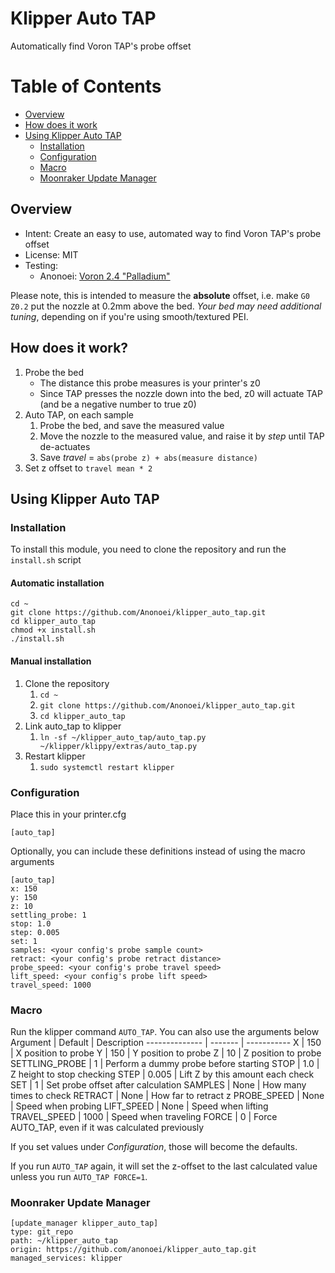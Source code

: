 # Klipper Auto TAP
 Automatically find Voron TAP's probe offset

# Table of Contents
 - [Overview](https://github.com/anonoei/klipper_auto_tap#overview)
 - [How does it work](https://github.com/anonoei/klipper_auto_tap#how-does-it-work)
 - [Using Klipper Auto TAP](https://github.com/anonoei/klipper_auto_tap#using-klipper-auto-tap)
   - [Installation](https://github.com/anonoei/klipper_auto_tap#installation)
   - [Configuration](https://github.com/anonoei/klipper_auto_tap#configuration)
   - [Macro](https://github.com/anonoei/klipper_auto_tap#macro)
   - [Moonraker Update Manager](https://github.com/anonoei/klipper_auto_tap#moonraker-update-manager)

## Overview
 - Intent: Create an easy to use, automated way to find Voron TAP's probe offset
 - License: MIT
 - Testing:
   - Anonoei: [Voron 2.4 "Palladium"](https://github.com/anonoei/Palladium)

Please note, this is intended to measure the **absolute** offset, i.e. make `G0 Z0.2` put the nozzle at 0.2mm above the bed. *Your bed may need additional tuning*, depending on if you're using smooth/textured PEI.

## How does it work?
1.  Probe the bed
    - The distance this probe measures is your printer's z0
    - Since TAP presses the nozzle down into the bed, z0 will actuate TAP (and be a negative number to true z0)
2.  Auto TAP, on each sample
    1.  Probe the bed, and save the measured value
    2.  Move the nozzle to the measured value, and raise it by *step* until TAP de-actuates
    3.  Save *travel* = `abs(probe z) + abs(measure distance)`
3.  Set z offset to `travel mean * 2`

## Using Klipper Auto TAP
### Installation
To install this module, you need to clone the repository and run the `install.sh` script

#### Automatic installation
```
cd ~
git clone https://github.com/Anonoei/klipper_auto_tap.git
cd klipper_auto_tap
chmod +x install.sh
./install.sh
```
#### Manual installation
 1. Clone the repository
    1. `cd ~`
    2. `git clone https://github.com/Anonoei/klipper_auto_tap.git`
    3. `cd klipper_auto_tap`
 2. Link auto_tap to klipper
    1. `ln -sf ~/klipper_auto_tap/auto_tap.py ~/klipper/klippy/extras/auto_tap.py`
 3. Restart klipper
    1. `sudo systemctl restart klipper`

### Configuration
Place this in your printer.cfg
```
[auto_tap]
```
Optionally, you can include these definitions instead of using the macro arguments
```
[auto_tap]
x: 150
y: 150
z: 10
settling_probe: 1
stop: 1.0
step: 0.005
set: 1
samples: <your config's probe sample count>
retract: <your config's probe retract distance>
probe_speed: <your config's probe travel speed>
lift_speed: <your config's probe lift speed>
travel_speed: 1000
```
### Macro
Run the klipper command `AUTO_TAP`. You can also use the arguments below
Argument       | Default | Description
-------------- | ------- | -----------
X              | 150     | X position to probe
Y              | 150     | Y position to probe
Z              | 10      | Z position to probe
SETTLING_PROBE | 1       | Perform a dummy probe before starting
STOP           | 1.0     | Z height to stop checking
STEP           | 0.005   | Lift Z by this amount each check
SET            | 1       | Set probe offset after calculation
SAMPLES        | None    | How many times to check
RETRACT        | None    | How far to retract z
PROBE_SPEED    | None    | Speed when probing
LIFT_SPEED     | None    | Speed when lifting
TRAVEL_SPEED   | 1000    | Speed when traveling
FORCE          | 0       | Force AUTO_TAP, even if it was calculated previously

If you set values under *Configuration*, those will become the defaults.

If you run `AUTO_TAP` again, it will set the z-offset to the last calculated value unless you run `AUTO_TAP FORCE=1`.

### Moonraker Update Manager
```
[update_manager klipper_auto_tap]
type: git_repo
path: ~/klipper_auto_tap
origin: https://github.com/anonoei/klipper_auto_tap.git
managed_services: klipper
```